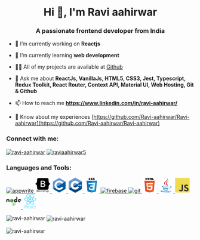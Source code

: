 
<h1 align="center">Hi 👋, I'm Ravi aahirwar</h1>
<h3 align="center">A passionate frontend developer from India</h3>

- 🔭 I’m currently working on **Reactjs**

- 🌱 I’m currently learning **web development**

- 👨‍💻 All of my projects are available at [Github](https://github.com/Ravi-aahirwar/Ravi-aahirwar)

- 💬 Ask me about **ReactJs, VanillaJs, HTML5, CSS3, Jest, Typescript, Redux Toolkit, React Router, Context API, Material UI, Web Hosting, Git & Github**

- 📫 How to reach me **https://www.linkedin.com/in/ravi-aahirwar/**

- 📄 Know about my experiences [https://github.com/Ravi-aahirwar/Ravi-aahirwar](https://github.com/Ravi-aahirwar/Ravi-aahirwar)

<h3 align="left">Connect with me:</h3>
<p align="left">
<a href="https://linkedin.com/in/ravi-aahirwar" target="blank"><img align="center" src="https://raw.githubusercontent.com/rahuldkjain/github-profile-readme-generator/master/src/images/icons/Social/linked-in-alt.svg" alt="ravi-aahirwar" height="30" width="40" /></a>
<a href="https://codesandbox.com/raviaahirwar5" target="blank"><img align="center" src="https://raw.githubusercontent.com/rahuldkjain/github-profile-readme-generator/master/src/images/icons/Social/codesandbox.svg" alt="raviaahirwar5" height="30" width="40" /></a>
</p>

<h3 align="left">Languages and Tools:</h3>
<p align="left"> <a href="https://appwrite.io" target="_blank" rel="noreferrer"> <img src="https://www.vectorlogo.zone/logos/appwriteio/appwriteio-icon.svg" alt="appwrite" width="40" height="40"/> </a> <a href="https://getbootstrap.com" target="_blank" rel="noreferrer"> <img src="https://raw.githubusercontent.com/devicons/devicon/master/icons/bootstrap/bootstrap-plain-wordmark.svg" alt="bootstrap" width="40" height="40"/> </a> <a href="https://www.cprogramming.com/" target="_blank" rel="noreferrer"> <img src="https://raw.githubusercontent.com/devicons/devicon/master/icons/c/c-original.svg" alt="c" width="40" height="40"/> </a> <a href="https://www.w3schools.com/cpp/" target="_blank" rel="noreferrer"> <img src="https://raw.githubusercontent.com/devicons/devicon/master/icons/cplusplus/cplusplus-original.svg" alt="cplusplus" width="40" height="40"/> </a> <a href="https://www.w3schools.com/css/" target="_blank" rel="noreferrer"> <img src="https://raw.githubusercontent.com/devicons/devicon/master/icons/css3/css3-original-wordmark.svg" alt="css3" width="40" height="40"/> </a> <a href="https://firebase.google.com/" target="_blank" rel="noreferrer"> <img src="https://www.vectorlogo.zone/logos/firebase/firebase-icon.svg" alt="firebase" width="40" height="40"/> </a> <a href="https://git-scm.com/" target="_blank" rel="noreferrer"> <img src="https://www.vectorlogo.zone/logos/git-scm/git-scm-icon.svg" alt="git" width="40" height="40"/> </a> <a href="https://www.w3.org/html/" target="_blank" rel="noreferrer"> <img src="https://raw.githubusercontent.com/devicons/devicon/master/icons/html5/html5-original-wordmark.svg" alt="html5" width="40" height="40"/> </a> <a href="https://www.java.com" target="_blank" rel="noreferrer"> <img src="https://raw.githubusercontent.com/devicons/devicon/master/icons/java/java-original.svg" alt="java" width="40" height="40"/> </a> <a href="https://developer.mozilla.org/en-US/docs/Web/JavaScript" target="_blank" rel="noreferrer"> <img src="https://raw.githubusercontent.com/devicons/devicon/master/icons/javascript/javascript-original.svg" alt="javascript" width="40" height="40"/> </a> <a href="https://nodejs.org" target="_blank" rel="noreferrer"> <img src="https://raw.githubusercontent.com/devicons/devicon/master/icons/nodejs/nodejs-original-wordmark.svg" alt="nodejs" width="40" height="40"/> </a> <a href="https://reactjs.org/" target="_blank" rel="noreferrer"> <img src="https://raw.githubusercontent.com/devicons/devicon/master/icons/react/react-original-wordmark.svg" alt="react" width="40" height="40"/> </a> </p>

<p><img align="left" src="https://github-readme-stats.vercel.app/api/top-langs?username=ravi-aahirwar&show_icons=true&locale=en&layout=compact" alt="ravi-aahirwar" /></p>

<p>&nbsp;<img align="center" src="https://github-readme-stats.vercel.app/api?username=ravi-aahirwar&show_icons=true&locale=en" alt="ravi-aahirwar" /></p>

<p><img align="center" src="https://github-readme-streak-stats.herokuapp.com/?user=ravi-aahirwar&" alt="ravi-aahirwar" /></p>
